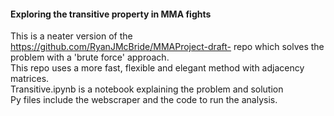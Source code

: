 #### Exploring the transitive property in MMA fights 
This is a neater version of the https://github.com/RyanJMcBride/MMAProject-draft- repo which solves the problem with a 'brute force' approach.
\
This repo uses a more fast, flexible and elegant method with adjacency matrices.
\
Transitive.ipynb is a notebook explaining the problem and solution
\
Py files include the webscraper and the code to run the analysis.

